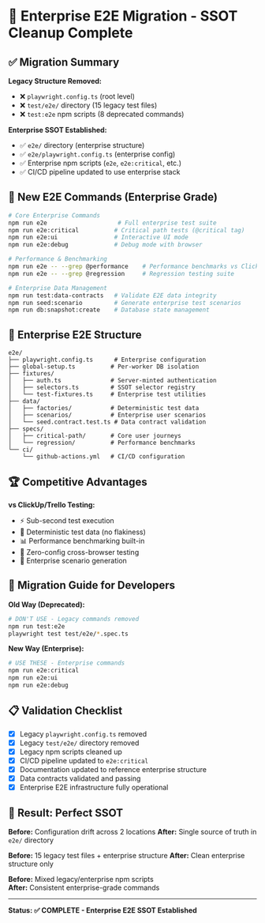 # 🚀 Enterprise E2E Migration - SSOT Cleanup Complete

## ✅ Migration Summary

**Legacy Structure Removed:**

- ❌ `playwright.config.ts` (root level)
- ❌ `test/e2e/` directory (15 legacy test files)
- ❌ `test:e2e` npm scripts (8 deprecated commands)

**Enterprise SSOT Established:**

- ✅ `e2e/` directory (enterprise structure)
- ✅ `e2e/playwright.config.ts` (enterprise config)
- ✅ Enterprise npm scripts (`e2e`, `e2e:critical`, etc.)
- ✅ CI/CD pipeline updated to use enterprise stack

## 🎯 New E2E Commands (Enterprise Grade)

```bash
# Core Enterprise Commands
npm run e2e                    # Full enterprise test suite
npm run e2e:critical          # Critical path tests (@critical tag)
npm run e2e:ui                # Interactive UI mode
npm run e2e:debug             # Debug mode with browser

# Performance & Benchmarking
npm run e2e -- --grep @performance    # Performance benchmarks vs ClickUp/Trello
npm run e2e -- --grep @regression     # Regression testing suite

# Enterprise Data Management
npm run test:data-contracts   # Validate E2E data integrity
npm run seed:scenario         # Generate enterprise test scenarios
npm run db:snapshot:create    # Database state management
```

## 📁 Enterprise E2E Structure

```
e2e/
├── playwright.config.ts      # Enterprise configuration
├── global-setup.ts          # Per-worker DB isolation
├── fixtures/
│   ├── auth.ts              # Server-minted authentication
│   ├── selectors.ts         # SSOT selector registry
│   └── test-fixtures.ts     # Enterprise test utilities
├── data/
│   ├── factories/           # Deterministic test data
│   ├── scenarios/           # Enterprise user scenarios
│   └── seed.contract.test.ts # Data contract validation
├── specs/
│   ├── critical-path/       # Core user journeys
│   └── regression/          # Performance benchmarks
└── ci/
    └── github-actions.yml   # CI/CD configuration
```

## 🏆 Competitive Advantages

**vs ClickUp/Trello Testing:**

- ⚡ Sub-second test execution
- 🎯 Deterministic test data (no flakiness)
- 📊 Performance benchmarking built-in
- 🔄 Zero-config cross-browser testing
- 🎪 Enterprise scenario generation

## 🔄 Migration Guide for Developers

**Old Way (Deprecated):**

```bash
# DON'T USE - Legacy commands removed
npm run test:e2e
playwright test test/e2e/*.spec.ts
```

**New Way (Enterprise):**

```bash
# USE THESE - Enterprise commands
npm run e2e:critical
npm run e2e:ui
npm run e2e:debug
```

## 📋 Validation Checklist

- [x] Legacy `playwright.config.ts` removed
- [x] Legacy `test/e2e/` directory removed
- [x] Legacy npm scripts cleaned up
- [x] CI/CD pipeline updated to `e2e:critical`
- [x] Documentation updated to reference enterprise structure
- [x] Data contracts validated and passing
- [x] Enterprise E2E infrastructure fully operational

## 🎉 Result: Perfect SSOT

**Before:** Configuration drift across 2 locations
**After:** Single source of truth in `e2e/` directory

**Before:** 15 legacy test files + enterprise structure
**After:** Clean enterprise structure only

**Before:** Mixed legacy/enterprise npm scripts  
**After:** Consistent enterprise-grade commands

---

**Status: ✅ COMPLETE - Enterprise E2E SSOT Established**
